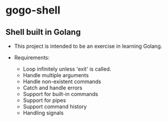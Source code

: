 # gogo-shell

## Shell built in Golang

- This project is intended to be an exercise in learning Golang.

- Requirements:
  - Loop infinitely unless 'exit' is called.
  - Handle multiple arguments
  - Handle non-existent commands
  - Catch and handle errors
  - Support for built-in commands
  - Support for pipes
  - Support command history
  - Handling signals
